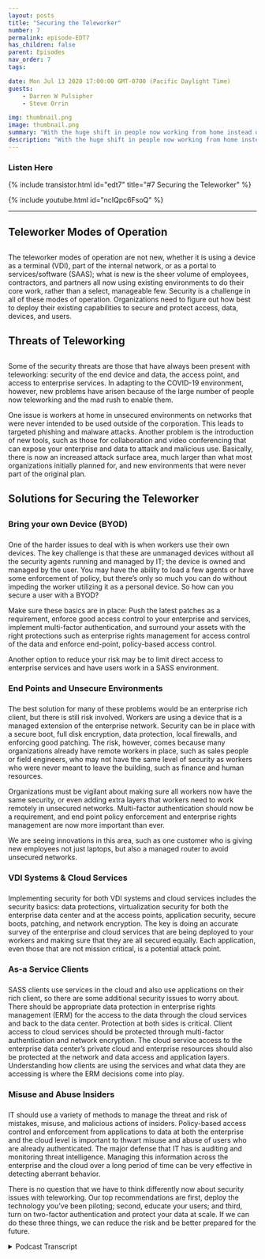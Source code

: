 ```yaml
---
layout: posts
title: "Securing the Teleworker"
number: 7
permalink: episode-EDT7
has_children: false
parent: Episodes
nav_order: 7
tags:

date: Mon Jul 13 2020 17:00:00 GMT-0700 (Pacific Daylight Time)
guests:
    - Darren W Pulsipher
    - Steve Orrin

img: thumbnail.png
image: thumbnail.png
summary: "With the huge shift in people now working from home instead of the office, security is a growing concern for many IT organizations. In this episode, Steve Orrin, CTO of Intel Federal, and Darren discuss the security threats and solutions to help secure your teleworker and enterprise data centers."
description: "With the huge shift in people now working from home instead of the office, security is a growing concern for many IT organizations. In this episode, Steve Orrin, CTO of Intel Federal, and Darren discuss the security threats and solutions to help secure your teleworker and enterprise data centers."
---
```


<div>
<h3>Listen Here</h3>
{% include transistor.html id="edt7" title="#7 Securing the Teleworker" %}

{% include youtube.html id="ncIQpc6FsoQ" %}
</div>

---

## Teleworker Modes of Operation<h2>

The teleworker modes of operation are not new, whether it is using a device as a terminal (VDI), part of the internal network, or as a portal to services/software (SAAS); what is new is the sheer volume of employees, contractors, and partners all now using existing environments to do their core work, rather than a select, manageable few. Security is a challenge in all of these modes of operation. Organizations need to figure out how best to deploy their existing capabilities to secure and protect access, data, devices, and users.


## Threats of Teleworking<h2>

Some of the security threats are those that have always been present with teleworking: security of the end device and data, the access point, and access to enterprise services. In adapting to the COVID-19 environment, however, new problems have arisen because of the large number of people now teleworking and the mad rush to enable them.

One issue is workers at home in unsecured environments on networks that were never intended to be used outside of the corporation. This leads to targeted phishing and malware attacks. Another problem is the introduction of new tools, such as those for collaboration and video conferencing that can expose your enterprise and data to attack and malicious use. Basically, there is now an increased attack surface area, much larger than what most organizations initially planned for, and new environments that were never part of the original plan.

## Solutions for Securing the Teleworker<h2>

### Bring your own Device (BYOD)<h3>

One of the harder issues to deal with is when workers use their own devices. The key challenge is that these are unmanaged devices without all the security agents running and managed by IT; the device is owned and managed by the user. You may have the ability to load a few agents or have some enforcement of policy, but there’s only so much you can do without impeding the worker utilizing it as a personal device. So how can you secure a user with a BYOD?

Make sure these basics are in place: Push the latest patches as a requirement, enforce good access control to your enterprise and services, implement multi-factor authentication, and surround your assets with the right protections such as enterprise rights management for access control of the data and enforce end-point, policy-based access control.

Another option to reduce your risk may be to limit direct access to enterprise services and have users work in a SASS environment.

### End Points and Unsecure Environments<h3>

The best solution for many of these problems would be an enterprise rich client, but there is still risk involved. Workers are using a device that is a managed extension of the enterprise network. Security can be in place with a secure boot, full disk encryption, data protection, local firewalls, and enforcing good patching. The risk, however, comes because many organizations already have remote workers in place, such as sales people or field engineers, who may not have the same level of security as workers who were never meant to leave the building, such as finance and human resources.

Organizations must be vigilant about making sure all workers now have the same security, or even adding extra layers that workers need to work remotely in unsecured networks. Multi-factor authentication should now be a requirement, and end point policy enforcement and enterprise rights management are now more important than ever.

We are seeing innovations in this area, such as one customer who is giving new employees not just laptops, but also a managed router to avoid unsecured networks.

### VDI Systems & Cloud Services<h3>

Implementing security for both VDI systems and cloud services includes the security basics: data protections, virtualization security for both the enterprise data center and at the access points, application security, secure boots, patching, and network encryption. The key is doing an accurate survey of the enterprise and cloud services that are being deployed to your workers and making sure that they are all secured equally. Each application, even those that are not mission critical, is a potential attack point.

### As-a Service Clients<h3>

SASS clients use services in the cloud and also use applications on their rich client, so there are some additional security issues to worry about. There should be appropriate data protection in enterprise rights management (ERM) for the access to the data through the cloud services and back to the data center. Protection at both sides is critical. Client access to cloud services should be protected through multi-factor authentication and network encryption. The cloud service access to the enterprise data center’s private cloud and enterprise resources should also be protected at the network and data access and application layers. Understanding how clients are using the services and what data they are accessing is where the ERM decisions come into play.


### Misuse and Abuse Insiders<h3>

IT should use a variety of methods to manage the threat and risk of mistakes, misuse, and malicious actions of insiders. Policy-based access control and enforcement from applications to data at both the enterprise and the cloud level is important to thwart misuse and abuse of users who are already authenticated. The major defense that IT has is auditing and monitoring threat intelligence. Managing this information across the enterprise and the cloud over a long period of time can be very effective in detecting aberrant behavior.

There is no question that we have to think differently now about security issues with teleworking. Our top recommendations are first, deploy the technology you’ve been piloting; second, educate your users; and third, turn on two-factor authentication and protect your data at scale.  If we can do these three things, we can reduce the risk and be better prepared for the future.


<details>
<summary> Podcast Transcript </summary>

<p></p>

</details>
